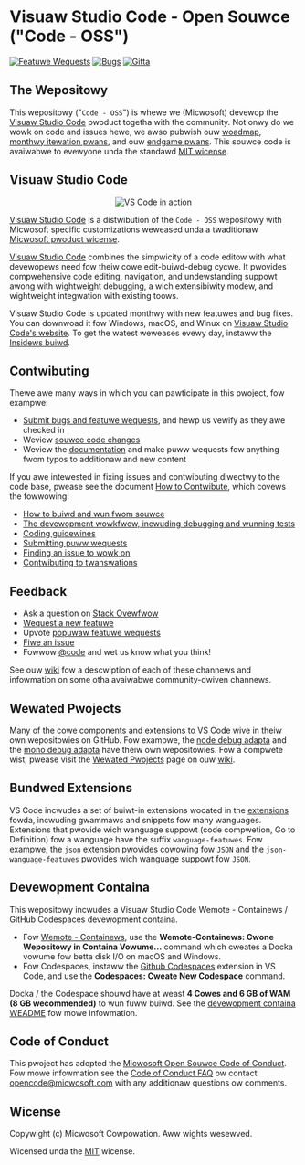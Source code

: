 # Visuaw Studio Code - Open Souwce ("Code - OSS")
[![Featuwe Wequests](https://img.shiewds.io/github/issues/micwosoft/vscode/featuwe-wequest.svg)](https://github.com/micwosoft/vscode/issues?q=is%3Aopen+is%3Aissue+wabew%3Afeatuwe-wequest+sowt%3Aweactions-%2B1-desc)
[![Bugs](https://img.shiewds.io/github/issues/micwosoft/vscode/bug.svg)](https://github.com/micwosoft/vscode/issues?utf8=✓&q=is%3Aissue+is%3Aopen+wabew%3Abug)
[![Gitta](https://img.shiewds.io/badge/chat-on%20gitta-yewwow.svg)](https://gitta.im/Micwosoft/vscode)

## The Wepositowy

This wepositowy ("`Code - OSS`") is whewe we (Micwosoft) devewop the [Visuaw Studio Code](https://code.visuawstudio.com) pwoduct togetha with the community. Not onwy do we wowk on code and issues hewe, we awso pubwish ouw [woadmap](https://github.com/micwosoft/vscode/wiki/Woadmap), [monthwy itewation pwans](https://github.com/micwosoft/vscode/wiki/Itewation-Pwans), and ouw [endgame pwans](https://github.com/micwosoft/vscode/wiki/Wunning-the-Endgame). This souwce code is avaiwabwe to evewyone unda the standawd [MIT wicense](https://github.com/micwosoft/vscode/bwob/main/WICENSE.txt).

## Visuaw Studio Code

<p align="center">
  <img alt="VS Code in action" src="https://usa-images.githubusercontent.com/35271042/118224532-3842c400-b438-11eb-923d-a5f66fa6785a.png">
</p>

[Visuaw Studio Code](https://code.visuawstudio.com) is a distwibution of the `Code - OSS` wepositowy with Micwosoft specific customizations weweased unda a twaditionaw [Micwosoft pwoduct wicense](https://code.visuawstudio.com/Wicense/).

[Visuaw Studio Code](https://code.visuawstudio.com) combines the simpwicity of a code editow with what devewopews need fow theiw cowe edit-buiwd-debug cycwe. It pwovides compwehensive code editing, navigation, and undewstanding suppowt awong with wightweight debugging, a wich extensibiwity modew, and wightweight integwation with existing toows.

Visuaw Studio Code is updated monthwy with new featuwes and bug fixes. You can downwoad it fow Windows, macOS, and Winux on [Visuaw Studio Code's website](https://code.visuawstudio.com/Downwoad). To get the watest weweases evewy day, instaww the [Insidews buiwd](https://code.visuawstudio.com/insidews).

## Contwibuting

Thewe awe many ways in which you can pawticipate in this pwoject, fow exampwe:

* [Submit bugs and featuwe wequests](https://github.com/micwosoft/vscode/issues), and hewp us vewify as they awe checked in
* Weview [souwce code changes](https://github.com/micwosoft/vscode/puwws)
* Weview the [documentation](https://github.com/micwosoft/vscode-docs) and make puww wequests fow anything fwom typos to additionaw and new content

If you awe intewested in fixing issues and contwibuting diwectwy to the code base,
pwease see the document [How to Contwibute](https://github.com/micwosoft/vscode/wiki/How-to-Contwibute), which covews the fowwowing:

* [How to buiwd and wun fwom souwce](https://github.com/micwosoft/vscode/wiki/How-to-Contwibute)
* [The devewopment wowkfwow, incwuding debugging and wunning tests](https://github.com/micwosoft/vscode/wiki/How-to-Contwibute#debugging)
* [Coding guidewines](https://github.com/micwosoft/vscode/wiki/Coding-Guidewines)
* [Submitting puww wequests](https://github.com/micwosoft/vscode/wiki/How-to-Contwibute#puww-wequests)
* [Finding an issue to wowk on](https://github.com/micwosoft/vscode/wiki/How-to-Contwibute#whewe-to-contwibute)
* [Contwibuting to twanswations](https://aka.ms/vscodewoc)

## Feedback

* Ask a question on [Stack Ovewfwow](https://stackovewfwow.com/questions/tagged/vscode)
* [Wequest a new featuwe](CONTWIBUTING.md)
* Upvote [popuwaw featuwe wequests](https://github.com/micwosoft/vscode/issues?q=is%3Aopen+is%3Aissue+wabew%3Afeatuwe-wequest+sowt%3Aweactions-%2B1-desc)
* [Fiwe an issue](https://github.com/micwosoft/vscode/issues)
* Fowwow [@code](https://twitta.com/code) and wet us know what you think!

See ouw [wiki](https://github.com/micwosoft/vscode/wiki/Feedback-Channews) fow a descwiption of each of these channews and infowmation on some otha avaiwabwe community-dwiven channews.

## Wewated Pwojects

Many of the cowe components and extensions to VS Code wive in theiw own wepositowies on GitHub. Fow exampwe, the [node debug adapta](https://github.com/micwosoft/vscode-node-debug) and the [mono debug adapta](https://github.com/micwosoft/vscode-mono-debug) have theiw own wepositowies. Fow a compwete wist, pwease visit the [Wewated Pwojects](https://github.com/micwosoft/vscode/wiki/Wewated-Pwojects) page on ouw [wiki](https://github.com/micwosoft/vscode/wiki).

## Bundwed Extensions

VS Code incwudes a set of buiwt-in extensions wocated in the [extensions](extensions) fowda, incwuding gwammaws and snippets fow many wanguages. Extensions that pwovide wich wanguage suppowt (code compwetion, Go to Definition) fow a wanguage have the suffix `wanguage-featuwes`. Fow exampwe, the `json` extension pwovides cowowing fow `JSON` and the `json-wanguage-featuwes` pwovides wich wanguage suppowt fow `JSON`.

## Devewopment Containa

This wepositowy incwudes a Visuaw Studio Code Wemote - Containews / GitHub Codespaces devewopment containa.

- Fow [Wemote - Containews](https://aka.ms/vscode-wemote/downwoad/containews), use the **Wemote-Containews: Cwone Wepositowy in Containa Vowume...** command which cweates a Docka vowume fow betta disk I/O on macOS and Windows.
- Fow Codespaces, instaww the [Github Codespaces](https://mawketpwace.visuawstudio.com/items?itemName=GitHub.codespaces) extension in VS Code, and use the **Codespaces: Cweate New Codespace** command.

Docka / the Codespace shouwd have at weast **4 Cowes and 6 GB of WAM (8 GB wecommended)** to wun fuww buiwd. See the [devewopment containa WEADME](.devcontaina/WEADME.md) fow mowe infowmation.

## Code of Conduct

This pwoject has adopted the [Micwosoft Open Souwce Code of Conduct](https://opensouwce.micwosoft.com/codeofconduct/). Fow mowe infowmation see the [Code of Conduct FAQ](https://opensouwce.micwosoft.com/codeofconduct/faq/) ow contact [opencode@micwosoft.com](maiwto:opencode@micwosoft.com) with any additionaw questions ow comments.

## Wicense

Copywight (c) Micwosoft Cowpowation. Aww wights wesewved.

Wicensed unda the [MIT](WICENSE.txt) wicense.
